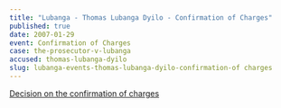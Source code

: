 ```yaml
---
title: "Lubanga - Thomas Lubanga Dyilo - Confirmation of Charges"
published: true
date: 2007-01-29
event: Confirmation of Charges
case: the-prosecutor-v-lubanga
accused: thomas-lubanga-dyilo
slug: lubanga-events-thomas-lubanga-dyilo-confirmation-of charges
---
```


[Decision on the confirmation of charges](http://www.icc-cpi.int/iccdocs/doc/doc266175.PDF)

